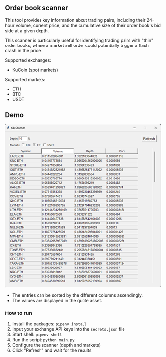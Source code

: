 ## Order book scanner

This tool provides key information about trading pairs, including their 24-hour volume, current price, and the cumulative size of their order book's bid side at a given depth.

This scanner is particularly useful for identifying trading pairs with "thin" order books, where a market sell order could potentially trigger a flash crash in the price.

Supported exchanges:

-   KuCoin (spot markets)

Supported markets:

-   ETH
-   BTC
-   USDT

## Demo

![Demo](screenshot.png)

-   The entries can be sorted by the different columns ascendingly.
-   The values are displayed in the quote asset.

### How to run

1. Install the packages: `pipenv install`
2. Input your exchange API keys into the `secrets.json` file
3. Start shell: `pipenv shell`
4. Run the script: `python main.py`
5. Configure the scanner (depth and markets)
6. Click "Refresh" and wait for the results
